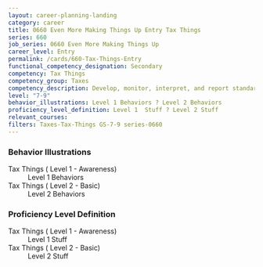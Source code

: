 ```yaml
---
layout: career-planning-landing
category: career
title: 0660 Even More Making Things Up Entry Tax Things
series: 660
job_series: 0660 Even More Making Things Up
career_level: Entry
permalink: /cards/660-Tax-Things-Entry
functional_competency_designation: Secondary
competency: Tax Things
competency_group: Taxes
competency_description: Develop, monitor, interpret, and report standardized processes/operations to ensure transparency and compliance with financial statutory, regulatory, and leadership guidance with the intent of promoting effectiveness and accountability.
level: "7-9"
behavior_illustrations: Level 1 Behaviors ? Level 2 Behaviors
proficiency_level_definition: Level 1  Stuff ? Level 2 Stuff
relevant_courses: 
filters: Taxes-Tax-Things GS-7-9 series-0660
---
```


<div class="desktop:grid-col-6 margin-y-205">
  <div class="border-top-05 bg-white padding-2 shadow-5 height-full members-hover border-1px border-gray-30 border-top-orange radius-lg">
    <h3>Behavior Illustrations</h3>
    <dl class="text-base"><dt>Tax Things ( Level 1 - Awareness)</dt><dd>Level 1 Behaviors</dd><dt>Tax Things ( Level 2 - Basic)</dt><dd>Level 2 Behaviors</dd></dl>
  </div>
</div>
<div class="desktop:grid-col-6 margin-y-205">
  <div class="border-top-05 bg-white padding-2 shadow-5 height-full members-hover border-1px border-gray-30 border-top-orange radius-lg">
    <h3>Proficiency Level Definition</h3>
    <dl class="text-base"><dt>Tax Things ( Level 1 - Awareness)</dt><dd>Level 1  Stuff</dd><dt>Tax Things ( Level 2 - Basic)</dt><dd>Level 2 Stuff</dd></dl>
  </div>
</div>